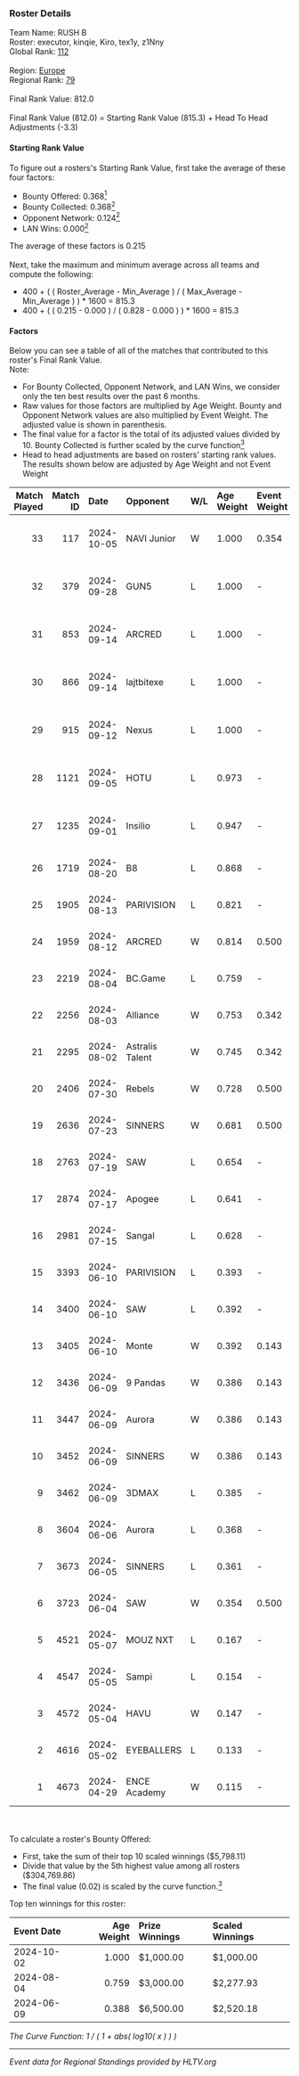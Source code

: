 ### Roster Details<br />
Team Name: RUSH B<br />
Roster: executor, kinqie, Kiro, tex1y, z1Nny<br />
Global Rank: [112](../../standings_global_2024_10_09.md)<br />
<br />
Region: [Europe]( ../../standings_europe_2024_10_09.md)<br />
Regional Rank: [79]( ../../standings_europe_2024_10_09.md)<br />
<br />
Final Rank Value:  812.0<br />
<br />
Final Rank Value (812.0) = Starting Rank Value (815.3) + Head To Head Adjustments (-3.3)<br />

#### Starting Rank Value<br />
To figure out a rosters's Starting Rank Value, first take the average of these four factors:<br />
- Bounty Offered: 0.368[<sup>1</sup>](#table2)
- Bounty Collected: 0.368[<sup>2</sup>](#table1)
- Opponent Network: 0.124[<sup>2</sup>](#table1)
- LAN Wins: 0.000[<sup>2</sup>](#table1)

The average of these factors is 0.215<br />
<br />
Next, take the maximum and minimum average across all teams and compute the following:<br />
- 400 + ( ( Roster_Average - Min_Average ) / ( Max_Average - Min_Average ) ) * 1600 = 815.3
- 400 + ( ( 0.215 - 0.000 ) / ( 0.828 - 0.000 ) ) * 1600 = 815.3


#### Factors<br />
Below you can see a table of all of the matches that contributed to this roster's Final Rank Value.<br />
Note:<br />

- For Bounty Collected, Opponent Network, and LAN Wins, we consider only the ten best results over the past 6 months.
- Raw values for those factors are multiplied by Age Weight. Bounty and Opponent Network values are also multiplied by Event Weight. The adjusted value is shown in parenthesis.
- The final value for a factor is the total of its adjusted values divided by 10. Bounty Collected is further scaled by the curve function[<sup>3</sup>](#curveFunction)
- Head to head adjustments are based on rosters' starting rank values. The results shown below are adjusted by Age Weight and not Event Weight
<span id="table1"></span><br />


| Match Played | Match ID | Date       | Opponent        | W/L | Age Weight | Event Weight | Bounty Collected | Opponent Network | LAN Wins  | H2H Adj. | Roster                                    |
| -: | -: | :- | :- | :- | :- | :- | :- | :- | :- | -: | :- |
|           33 |      117 | 2024-10-05 | NAVI Junior     | W   | 1.000      | 0.354        | 0.086 (0.031)    | 0.518 (0.183)    | 0 (0.000) |    22.50 | executor, kinqie, Kiro, tex1y, z1Nny      |
|           32 |      379 | 2024-09-28 | GUN5            | L   | 1.000      | -            | -                | -                | -         |    -6.76 | executor, kinqie, Kiro, tex1y, z1Nny      |
|           31 |      853 | 2024-09-14 | ARCRED          | L   | 1.000      | -            | -                | -                | -         |   -12.18 | executor, Gospadarov, kinqie, Kiro, tex1y |
|           30 |      866 | 2024-09-14 | lajtbitexe      | L   | 1.000      | -            | -                | -                | -         |   -17.71 | executor, Gospadarov, kinqie, Kiro, tex1y |
|           29 |      915 | 2024-09-12 | Nexus           | L   | 1.000      | -            | -                | -                | -         |   -19.86 | executor, Gospadarov, kinqie, Kiro, tex1y |
|           28 |     1121 | 2024-09-05 | HOTU            | L   | 0.973      | -            | -                | -                | -         |   -17.56 | executor, Gospadarov, kinqie, Kiro, tex1y |
|           27 |     1235 | 2024-09-01 | Insilio         | L   | 0.947      | -            | -                | -                | -         |   -12.30 | executor, Gospadarov, kinqie, Kiro, tex1y |
|           26 |     1719 | 2024-08-20 | B8              | L   | 0.868      | -            | -                | -                | -         |    -5.94 | executor, kinqie, Kiro, nota, tex1y       |
|           25 |     1905 | 2024-08-13 | PARIVISION      | L   | 0.821      | -            | -                | -                | -         |    -7.03 | executor, kinqie, Kiro, nota, tex1y       |
|           24 |     1959 | 2024-08-12 | ARCRED          | W   | 0.814      | 0.500        | 0.026 (0.010)    | 0.348 (0.142)    | 0 (0.000) |    13.43 | executor, kinqie, Kiro, nota, tex1y       |
|           23 |     2219 | 2024-08-04 | BC.Game         | L   | 0.759      | -            | -                | -                | -         |   -11.44 | executor, kinqie, Kiro, nota, tex1y       |
|           22 |     2256 | 2024-08-03 | Alliance        | W   | 0.753      | 0.342        | 0.009 (0.002)    | 0.330 (0.085)    | 0 (0.000) |     9.13 | executor, kinqie, Kiro, nota, tex1y       |
|           21 |     2295 | 2024-08-02 | Astralis Talent | W   | 0.745      | 0.342        | -                | 0.160 (0.041)    | 0 (0.000) |     5.46 | executor, kinqie, Kiro, nota, tex1y       |
|           20 |     2406 | 2024-07-30 | Rebels          | W   | 0.728      | 0.500        | 0.049 (0.018)    | 0.560 (0.204)    | 0 (0.000) |    15.15 | executor, kinqie, Kiro, nota, tex1y       |
|           19 |     2636 | 2024-07-23 | SINNERS         | W   | 0.681      | 0.500        | 0.156 (0.053)    | 1.000 (0.341)    | 0 (0.000) |    17.53 | executor, kinqie, Kiro, nota, tex1y       |
|           18 |     2763 | 2024-07-19 | SAW             | L   | 0.654      | -            | -                | -                | -         |    -0.81 | executor, kinqie, Kiro, nota, tex1y       |
|           17 |     2874 | 2024-07-17 | Apogee          | L   | 0.641      | -            | -                | -                | -         |   -10.08 | executor, kinqie, Kiro, nota, tex1y       |
|           16 |     2981 | 2024-07-15 | Sangal          | L   | 0.628      | -            | -                | -                | -         |    -1.74 | executor, kinqie, Kiro, nota, tex1y       |
|           15 |     3393 | 2024-06-10 | PARIVISION      | L   | 0.393      | -            | -                | -                | -         |    -3.46 | executor, kinqie, Kiro, nota, tex1y       |
|           14 |     3400 | 2024-06-10 | SAW             | L   | 0.392      | -            | -                | -                | -         |    -0.53 | executor, kinqie, Kiro, nota, tex1y       |
|           13 |     3405 | 2024-06-10 | Monte           | W   | 0.392      | 0.143        | 0.042 (0.002)    | -                | 0 (0.000) |     6.34 | executor, kinqie, Kiro, nota, tex1y       |
|           12 |     3436 | 2024-06-09 | 9 Pandas        | W   | 0.386      | 0.143        | 0.063 (0.003)    | 0.667 (0.037)    | 0 (0.000) |     8.95 | executor, kinqie, Kiro, nota, tex1y       |
|           11 |     3447 | 2024-06-09 | Aurora          | W   | 0.386      | 0.143        | 0.174 (0.010)    | 0.471 (0.026)    | 0 (0.000) |    10.79 | executor, kinqie, Kiro, nota, tex1y       |
|           10 |     3452 | 2024-06-09 | SINNERS         | W   | 0.386      | 0.143        | 0.156 (0.009)    | 1.000 (0.055)    | 0 (0.000) |    10.62 | executor, kinqie, Kiro, nota, tex1y       |
|            9 |     3462 | 2024-06-09 | 3DMAX           | L   | 0.385      | -            | -                | -                | -         |    -0.26 | executor, kinqie, Kiro, nota, tex1y       |
|            8 |     3604 | 2024-06-06 | Aurora          | L   | 0.368      | -            | -                | -                | -         |    -1.15 | executor, kinqie, Kiro, nota, tex1y       |
|            7 |     3673 | 2024-06-05 | SINNERS         | L   | 0.361      | -            | -                | -                | -         |    -1.39 | executor, kinqie, Kiro, nota, tex1y       |
|            6 |     3723 | 2024-06-04 | SAW             | W   | 0.354      | 0.500        | 0.299 (0.053)    | 0.714 (0.126)    | -         |    10.84 | executor, kinqie, Kiro, nota, tex1y       |
|            5 |     4521 | 2024-05-07 | MOUZ NXT        | L   | 0.167      | -            | -                | -                | -         |    -1.96 | executor, kinqie, Kiro, nota, tex1y       |
|            4 |     4547 | 2024-05-05 | Sampi           | L   | 0.154      | -            | -                | -                | -         |    -1.16 | executor, kinqie, Kiro, nota, tex1y       |
|            3 |     4572 | 2024-05-04 | HAVU            | W   | 0.147      | -            | -                | -                | -         |     0.84 | executor, kinqie, Kiro, nota, tex1y       |
|            2 |     4616 | 2024-05-02 | EYEBALLERS      | L   | 0.133      | -            | -                | -                | -         |    -2.52 | executor, kinqie, Kiro, nota, tex1y       |
|            1 |     4673 | 2024-04-29 | ENCE Academy    | W   | 0.115      | -            | -                | -                | -         |     0.93 | executor, kinqie, Kiro, nota, tex1y       |

<br />
<span id="table2"></span><br />
To calculate a roster's Bounty Offered:<br />

- First, take the sum of their top 10 scaled winnings ($5,798.11)
- Divide that value by the 5th highest value among all rosters ($304,769.86)
- The final value (0.02) is scaled by the curve function.[<sup>3</sup>](#curveFunction)

Top ten winnings for this roster:<br />

| Event Date | Age Weight | Prize Winnings | Scaled Winnings |
| :- | -: | :- | :- |
| 2024-10-02 |      1.000 | $1,000.00      | $1,000.00       |
| 2024-08-04 |      0.759 | $3,000.00      | $2,277.93       |
| 2024-06-09 |      0.388 | $6,500.00      | $2,520.18       |


<span id="curveFunction"></span>_The Curve Function: 1 / ( 1 + abs( log10( x ) ) )_<br />

---
_Event data for Regional Standings provided by HLTV.org_<br />
